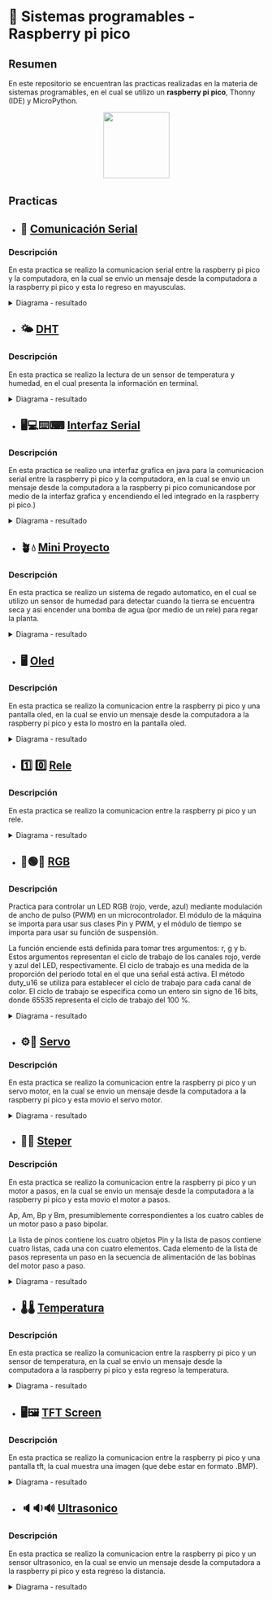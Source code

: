# 🍓 Sistemas programables - Raspberry pi pico 

## Resumen
En este repositorio se encuentran las practicas realizadas en la materia de sistemas programables, en el cual se utilizo un **raspberry pi pico**, Thonny (IDE) y MicroPython.

<p align="center">
    <img src="./raspberry_icon.ico" width="130" height="130">
</p>


## Practicas
- ## 📨 [Comunicación Serial](./Comunicacion%20Serial/main.py)
### Descripción
En esta practica se realizo la comunicacion serial entre la raspberry pi pico y la computadora, en la cual se envio un mensaje desde la computadora a la raspberry pi pico y esta lo regreso en mayusculas.

<details>
<summary>Diagrama - resultado</summary>
<p align="center">
   <a>
     <img   height="180" align="center">
    <a>
     <img   height="180" align="center">
</p>
</details>



- ## 🌤️ [DHT](./dht/dht.py)
### Descripción
En esta practica se realizo la lectura de un sensor de temperatura y humedad, en el cual presenta la información en terminal.

<details>
<summary>Diagrama - resultado</summary>
<p align="center">
   <a>
     <img src="./DHT/result.jpg"  height="100" align="center">
    <a>
     <img   height="180" align="center">
</p>
</details>




- ## 🖥️💻⌨️⌨ [Interfaz Serial](./InterfazSerial/src/main/java/mx/tecnm/cdhidalgo/interfazserial/TerminalSerial.java)
### Descripción
En esta practica se realizo una interfaz grafica en java para la comunicacion serial entre la raspberry pi pico y la computadora, en la cual se envio un mensaje desde la computadora a la raspberry pi pico comunicandose por medio de la interfaz grafica y encendiendo el led integrado en la raspberry pi pico.)  

<details>
<summary>Diagrama - resultado</summary>
<p align="center">
   <a>
     <img   height="100" align="center">
    <a>
     <img   height="180" align="center">
</p>
</details>




- ## 🪴💧 [Mini Proyecto](./MiniProyectoRegadoAutomatico/regado.py)
### Descripción
En esta practica se realizo un sistema de regado automatico, en el cual se utilizo un sensor de humedad para detectar cuando la tierra se encuentra seca y asi encender una bomba de agua (por medio de un rele) para regar la planta.

<details>
<summary>Diagrama - resultado</summary>
<p align="center">
   <a>
     <img src="./MiniProyectoRegadoAutomatico/result.jpg"  height="200" align="center">
    <a>
     <img   height="180" align="center">
</p>
</details>




- ## 🖥️ [Oled](./Oled/main.py) 
### Descripción
En esta practica se realizo la comunicacion entre la raspberry pi pico y una pantalla oled, en la cual se envio un mensaje desde la computadora a la raspberry pi pico y esta lo mostro en la pantalla oled.

<details>
<summary>Diagrama - resultado</summary>
<p align="center">
   <a>
     <img src="./Oled/result.jpg"  height="100" align="center">
    <a>
     <img   height="180" align="center">
</p>
</details>


- ## 1️⃣ 0️⃣ [Rele](./Rele/rele.py)
### Descripción
En esta practica se realizo la comunicacion entre la raspberry pi pico y un rele.

<details>
<summary>Diagrama - resultado</summary>
<p align="center">
   <a>
     <img src="./Rele/diagram.png"  height="100" align="center">
    <a>
     <img src="./Rele/result.png"  height="100" align="center">
</p>
</details>




- ## 🔴🟢🔵 [RGB](./rgb/rgb.py)
### Descripción
Practica para controlar un LED RGB (rojo, verde, azul) mediante modulación de ancho de pulso (PWM) en un microcontrolador. El módulo de la máquina se importa para usar sus clases Pin y PWM, y el módulo de tiempo se importa para usar su función de suspensión.

La función enciende está definida para tomar tres argumentos: r, g y b. Estos argumentos representan el ciclo de trabajo de los canales rojo, verde y azul del LED, respectivamente. El ciclo de trabajo es una medida de la proporción del período total en el que una señal está activa. El método duty_u16 se utiliza para establecer el ciclo de trabajo para cada canal de color. El ciclo de trabajo se especifica como un entero sin signo de 16 bits, donde 65535 representa el ciclo de trabajo del 100 %.

<details>
<summary>Diagrama - resultado</summary>
<p align="center">
   <a>
     <img src="./RGB/diagram.png"  height="100" align="center">
    <a>
     <img src="./RGB/result.png"  height="100" align="center">
</p>
</details>

- ## ⚙️🔧 [Servo](./Servo/servo.py)
### Descripción
En esta practica se realizo la comunicacion entre la raspberry pi pico y un servo motor, en la cual se envio un mensaje desde la computadora a la raspberry pi pico y esta movio el servo motor.
 
<details>
<summary>Diagrama - resultado</summary>
<p align="center">
   <a>
     <img src="./Servo/diagram.png"  height="100" align="center">
    <a>
     <img   height="100" align="center">
</p>
</details>



- ## 👣👣 [Steper](./Steper/steper.py)
### Descripción
En esta practica se realizo la comunicacion entre la raspberry pi pico y un motor a pasos, en la cual se envio un mensaje desde la computadora a la raspberry pi pico y esta movio el motor a pasos.

Ap, Am, Bp y Bm, presumiblemente correspondientes a los cuatro cables de un motor paso a paso bipolar.

La lista de pinos contiene los cuatro objetos Pin y la lista de pasos contiene cuatro listas, cada una con cuatro elementos. Cada elemento de la lista de pasos representa un paso en la secuencia de alimentación de las bobinas del motor paso a paso.

<details>
<summary>Diagrama - resultado</summary>

   ```json
    {
    "version": 1,
    "author": "Jose Correa Morales",
    "editor": "wokwi",
    "parts": [
      {
        "type": "wokwi-pi-pico",
        "id": "pico",
        "top": -24.59,
        "left": -168.7,
        "attrs": { "env": "micropython-20230426-v1.20.0" }
      },
      {
        "type": "wokwi-stepper-motor",
        "id": "stepper1",
        "top": -77.89,
        "left": -8.87,
        "attrs": { "size": "17" }
      }
    ],
    "connections": [
      [ "pico:GP19", "stepper1:A+", "green", [ "h146.35", "v-34.89" ] ],
      [ "stepper1:B+", "pico:GP18", "yellow", [ "v42.57", "h2.85" ] ],
      [ "stepper1:B-", "pico:GP16", "cyan", [ "v70.02", "h4.68" ] ],
      [ "stepper1:A-", "pico:GP17", "magenta", [ "v59.35", "h5.27" ] ]
    ],
    "dependencies": {}
  }
   ```

</details>

- ## 🌡️🌡️ [Temperatura](./Temperatura/temperatura.py)
### Descripción
En esta practica se realizo la comunicacion entre la raspberry pi pico y un sensor de temperatura, en la cual se envio un mensaje desde la computadora a la raspberry pi pico y esta regreso la temperatura.

<details>
<summary>Diagrama - resultado</summary>

   ```json
    {
    "version": 1,
    "author": "Jose Correa Morales",
    "editor": "wokwi",
    "parts": [
      {
        "type": "wokwi-pi-pico",
        "id": "pico",
        "top": -30.68,
        "left": -62.39,
        "attrs": { "env": "micropython-20230426-v1.20.0" }
      },
      {
        "type": "wokwi-ntc-temperature-sensor",
        "id": "ntc1",
        "top": -1.79,
        "left": 40.42,
        "rotate": 90,
        "attrs": {}
      }
    ],
    "connections": [
      [ "pico:3V3", "ntc1:VCC", "red", [ "h36.65", "v107.01", "h2.35" ] ],
      [ "ntc1:GND", "pico:GND.7", "black", [ "v55.6", "h-88.07", "v-112.26" ] ],
      [ "ntc1:OUT", "pico:GP27", "green", [ "v37.97", "h-75.24", "v-84.64" ] ]
    ],
    "dependencies": {}
  }
   ```
</p>
</details>


- ## 🖥️🖼️ [TFT Screen](./TFT%20screen/main.py)
### Descripción
En esta practica se realizo la comunicacion entre la raspberry pi pico y una pantalla tft, la cual muestra una imagen (que debe estar en formato .BMP).

<details>
<summary>Diagrama - resultado</summary>
<p align="center">
   <a>
     <img src="./TFT screen/sisprog.bmp"  height="100" align="center">
    <a>
     <img   height="100" align="center">
</p>
</details>


- ## 🔈🔉🔊 [Ultrasonico](./Ultrasonico/ultrasonico.py)
### Descripción
En esta practica se realizo la comunicacion entre la raspberry pi pico y un sensor ultrasonico, en la cual se envio un mensaje desde la computadora a la raspberry pi pico y esta regreso la distancia.

<details>
<summary>Diagrama - resultado</summary>
<p align="center">
   <a>
     <img src="./Ultrosonico/diagram.png"  height="100" align="center">
    <a>
     <img src="./Ultrosonico/result.png"  height="100" align="center">
</p>
</details>
    
